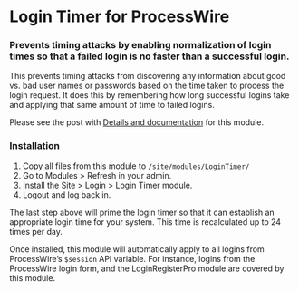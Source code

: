 # Login Timer for ProcessWire

### Prevents timing attacks by enabling normalization of login times so that a failed login is no faster than a successful login.

This prevents timing attacks from discovering any information 
about good vs. bad user names or passwords based on the time 
taken to process the login request. It does this by remembering 
how long successful logins take and applying that same amount of 
time to failed logins.

Please see the post with [Details and documentation](https://processwire.com/blog/posts/timing-attacks-and-how-to-prevent-them/)
for this module. 

### Installation 

1. Copy all files from this module to `/site/modules/LoginTimer/`
2. Go to Modules > Refresh in your admin.
3. Install the Site > Login > Login Timer module. 
4. Logout and log back in. 

The last step above will prime the login timer so that it can 
establish an appropriate login time for your system. This 
time is recalculated up to 24 times per day.

Once installed, this module will automatically apply to all logins
from ProcessWire’s `$session` API variable. For instance, logins
from the ProcessWire login form, and the LoginRegisterPro module
are covered by this module. 